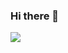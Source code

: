 ### Hi there 👋
<a href="https://manher.tistory.com/?page=1" target="_blank"><img src="https://img.shields.io/badge/뱃지레이블-배경색?style=뱃지모양&logo=#000000&logoColor=로고색상"/></a>
<!--
**i3amero/i3amero** is a ✨ _special_ ✨ repository because its `README.md` (this file) appears on your GitHub profile.

Here are some ideas to get you started:

- 🔭 I’m currently working on ...
- 🌱 I’m currently learning ...
- 👯 I’m looking to collaborate on ...
- 🤔 I’m looking for help with ...
- 💬 Ask me about ...
- 📫 How to reach me: ...
- 😄 Pronouns: ...
- ⚡ Fun fact: ...
-->
